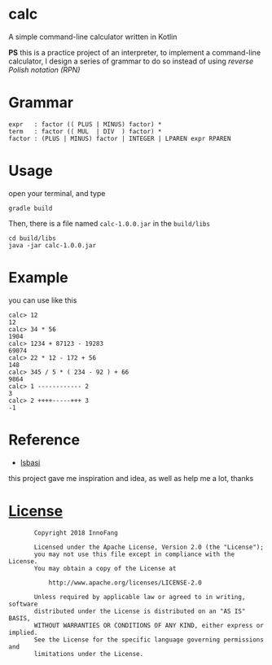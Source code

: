 # calc

A simple command-line calculator written in Kotlin

**PS** this is a practice project of an interpreter, to implement a command-line calculator, I design a series of grammar to do so instead of using _reverse Polish notation (RPN)_

# Grammar

```
expr   : factor (( PLUS | MINUS) factor) *
term   : factor (( MUL  | DIV  ) factor) *
factor : (PLUS | MINUS) factor | INTEGER | LPAREN expr RPAREN
```

# Usage

open your terminal, and type

```
gradle build
```

Then, there is a file named `calc-1.0.0.jar` in the `build/libs`

```
cd build/libs
java -jar calc-1.0.0.jar
```

# Example

you can use like this

```
calc> 12
12
calc> 34 * 56
1904
calc> 1234 + 87123 - 19283
69074
calc> 22 * 12 - 172 + 56
148
calc> 345 / 5 * ( 234 - 92 ) + 66
9864
calc> 1 ------------ 2
3
calc> 2 ++++-----+++ 3
-1
```

# Reference

 + [lsbasi](https://github.com/rspivak/lsbasi)

this project gave me inspiration and idea, as well as help me a lot, thanks

# [License](https://github.com/InnoFang/calc/blob/master/LICENSE)

           Copyright 2018 InnoFang

           Licensed under the Apache License, Version 2.0 (the "License");
           you may not use this file except in compliance with the License.
           You may obtain a copy of the License at

               http://www.apache.org/licenses/LICENSE-2.0

           Unless required by applicable law or agreed to in writing, software
           distributed under the License is distributed on an "AS IS" BASIS,
           WITHOUT WARRANTIES OR CONDITIONS OF ANY KIND, either express or implied.
           See the License for the specific language governing permissions and
           limitations under the License.